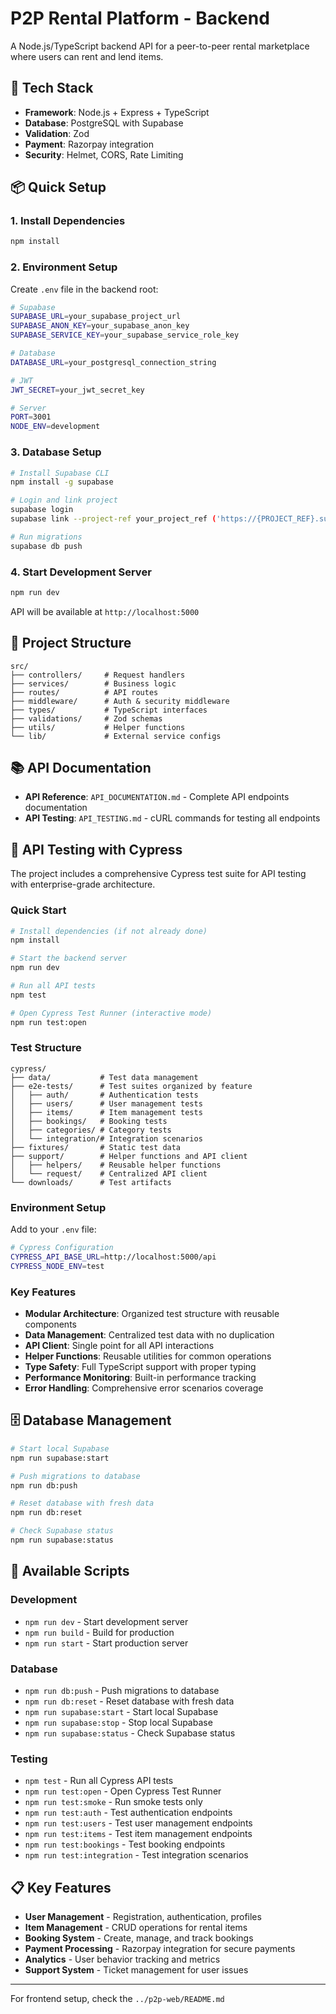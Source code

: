 # P2P Rental Platform - Backend

A Node.js/TypeScript backend API for a peer-to-peer rental marketplace where users can rent and lend items.

## 🚀 Tech Stack

- **Framework**: Node.js + Express + TypeScript
- **Database**: PostgreSQL with Supabase
- **Validation**: Zod
- **Payment**: Razorpay integration
- **Security**: Helmet, CORS, Rate Limiting

## 📦 Quick Setup

### 1. Install Dependencies
```bash
npm install
```

### 2. Environment Setup
Create `.env` file in the backend root:
```bash
# Supabase
SUPABASE_URL=your_supabase_project_url
SUPABASE_ANON_KEY=your_supabase_anon_key
SUPABASE_SERVICE_KEY=your_supabase_service_role_key

# Database
DATABASE_URL=your_postgresql_connection_string

# JWT
JWT_SECRET=your_jwt_secret_key

# Server
PORT=3001
NODE_ENV=development
```

### 3. Database Setup
```bash
# Install Supabase CLI
npm install -g supabase

# Login and link project
supabase login
supabase link --project-ref your_project_ref ('https://{PROJECT_REF}.supabase.co')

# Run migrations
supabase db push
```

### 4. Start Development Server
```bash
npm run dev
```

API will be available at `http://localhost:5000`

## 📁 Project Structure

```
src/
├── controllers/     # Request handlers
├── services/        # Business logic
├── routes/          # API routes
├── middleware/      # Auth & security middleware
├── types/           # TypeScript interfaces
├── validations/     # Zod schemas
├── utils/           # Helper functions
└── lib/             # External service configs
```

## 📚 API Documentation

- **API Reference**: `API_DOCUMENTATION.md` - Complete API endpoints documentation
- **API Testing**: `API_TESTING.md` - cURL commands for testing all endpoints

## 🧪 API Testing with Cypress

The project includes a comprehensive Cypress test suite for API testing with enterprise-grade architecture.

### Quick Start
```bash
# Install dependencies (if not already done)
npm install

# Start the backend server
npm run dev

# Run all API tests
npm test

# Open Cypress Test Runner (interactive mode)
npm run test:open
```

### Test Structure
```
cypress/
├── data/           # Test data management
├── e2e-tests/      # Test suites organized by feature
│   ├── auth/       # Authentication tests
│   ├── users/      # User management tests
│   ├── items/      # Item management tests
│   ├── bookings/   # Booking tests
│   ├── categories/ # Category tests
│   └── integration/# Integration scenarios
├── fixtures/       # Static test data
├── support/        # Helper functions and API client
│   ├── helpers/    # Reusable helper functions
│   └── request/    # Centralized API client
└── downloads/      # Test artifacts
```

### Environment Setup
Add to your `.env` file:
```bash
# Cypress Configuration
CYPRESS_API_BASE_URL=http://localhost:5000/api
CYPRESS_NODE_ENV=test
```

### Key Features
- **Modular Architecture**: Organized test structure with reusable components
- **Data Management**: Centralized test data with no duplication
- **API Client**: Single point for all API interactions
- **Helper Functions**: Reusable utilities for common operations
- **Type Safety**: Full TypeScript support with proper typing
- **Performance Monitoring**: Built-in performance tracking
- **Error Handling**: Comprehensive error scenarios coverage

## 🗄️ Database Management

```bash
# Start local Supabase
npm run supabase:start

# Push migrations to database
npm run db:push

# Reset database with fresh data
npm run db:reset

# Check Supabase status
npm run supabase:status
```

## 🔧 Available Scripts

### Development
- `npm run dev` - Start development server
- `npm run build` - Build for production
- `npm run start` - Start production server

### Database
- `npm run db:push` - Push migrations to database
- `npm run db:reset` - Reset database with fresh data
- `npm run supabase:start` - Start local Supabase
- `npm run supabase:stop` - Stop local Supabase
- `npm run supabase:status` - Check Supabase status

### Testing
- `npm test` - Run all Cypress API tests
- `npm run test:open` - Open Cypress Test Runner
- `npm run test:smoke` - Run smoke tests only
- `npm run test:auth` - Test authentication endpoints
- `npm run test:users` - Test user management endpoints
- `npm run test:items` - Test item management endpoints
- `npm run test:bookings` - Test booking endpoints
- `npm run test:integration` - Test integration scenarios

## 📋 Key Features
- **User Management** - Registration, authentication, profiles
- **Item Management** - CRUD operations for rental items
- **Booking System** - Create, manage, and track bookings
- **Payment Processing** - Razorpay integration for secure payments
- **Analytics** - User behavior tracking and metrics
- **Support System** - Ticket management for user issues

---

For frontend setup, check the `../p2p-web/README.md`